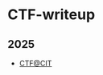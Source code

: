 # CTF-writeup

## 2025
- [CTF@CIT](https://github.com/isip-hs-whoami/CTF-writeup/tree/main/CTF%40CIT%202025)